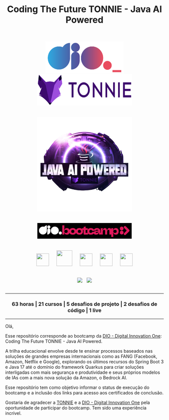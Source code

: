 <div align="center">
    <h1>Coding The Future TONNIE - Java AI Powered</h1>
</div>
<br><br>

<div align="center">
    <img src="assets\images\dio-logo.png" width="250" height="100" hspace="25">
    <img src="assets\images\tonnie-logo.png" width="300" height="100" hspace="25">               
</div>
<br><br>

<div align="center"><img src="assets\images\bootcamp-logo.png" width="" height="300" hspace="">
</div>
<br><br>

<div align="center"><img src="assets\images\bootcamp-dio.png" width="300" height="" hspace="10">
</div>     
<br><br>

<div align="center">
    <img src="https://cdn.jsdelivr.net/gh/devicons/devicon/icons/git/git-original.svg" width="40" height="40" hspace="10">          
    <img src="https://cdn.jsdelivr.net/gh/devicons/devicon@latest/icons/java/java-original.svg" width="50" height="50" hspace="10">
    <img src="https://cdn.jsdelivr.net/gh/devicons/devicon@latest/icons/spring/spring-original.svg" width="40" height="40" hspace="10">
    <img src="https://cdn.jsdelivr.net/gh/devicons/devicon@latest/icons/quarkus/quarkus-original.svg" width="40" height="40" hspace="10"> 
    <img src="https://cdn.jsdelivr.net/gh/devicons/devicon@latest/icons/amazonwebservices/amazonwebservices-original-wordmark.svg" width="40" height="40" hspace="10">                     
</div>
<br><br>

<div align="center">
    <img src="https://img.shields.io/badge/IN%C3%8DCIO-20%2F03%2F2024-green" hspace="5"/>
    <img src="https://img.shields.io/badge/T%C3%89RMINO-22%2F04%2F2024-red" hspace="5"/>
</div>
<br>
<hr>
<div align="center">
<h3>63 horas | 21 cursos | 5 desafios de projeto | 2 desafios de código | 1 live</h3>
</div>
<hr>

Olá,

Esse repositório corresponde ao bootcamp da [DIO - Digital Innovation One](https://www.dio.me): Coding The Future TONNIE - Java AI Powered.

A trilha educacional envolve desde te ensinar processos baseados nas soluções de grandes empresas internacionais como as FANG (Facebook, Amazon, Netflix e Google), explorando os últimos recursos do Spring Boot 3 e Java 17 até o domínio do framework Quarkus para criar soluções interligadas com mais segurança e produtividade e seus próprios modelos de IAs com a mais nova solução da Amazon, o Bedrock AI.

Esse repositório tem como objetivo informar o status de execução do bootcamp e a inclusão dos links para acesso aos certificados de conclusão.


Gostaria de agradecer a [TONNIE](https://www.tonnietalent.com/) e a [DIO - Digital Innovation One](https://www.dio.me) pela oportunidade de participar do bootcamp. Tem sido uma experiência incrível.
